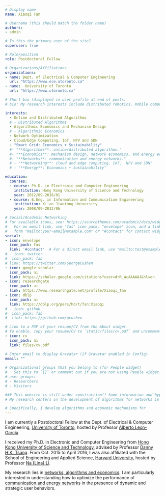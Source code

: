 ```yaml
---
# Display name
name: Xiaoqi Tan

# Username (this should match the folder name)
authors:
- admin

# Is this the primary user of the site?
superuser: true

# Role/position
role: Postdoctoral Fellow

# Organizations/Affiliations
organizations:
- name: Dept. of Electrical & Computer Engineering
  url: "https://www.ece.utoronto.ca"
- name:  University of Toronto
  url: "https://www.utoronto.ca"

# Short bio (displayed in user profile at end of posts)
# bio: My research interests include distributed robotics, mobile computing and programmable matter.

interests:
  - Online and Distributed Algorithms
  # - Distributed Algorithms
  - Algorithmic Economics and Mechanism Design
  # - Algorithmic Economics
  - Network Optimization
  - Cloud/Edge Computing, IoT, NFV and SDN
  - "Smart Grid: Economics + Sustainability" 
  #- "**Algorithms**: online/distributed algorithms."
  #- "**Economics**: mechanism design, network economics, and energy economics." 
  #- "**Networks**: communication and energy networks."
  # - "**Networking**: cloud and edge computing, IoT,  NFV and SDN"
  # - "**Energy**: Economics + Sustainability"

education:
  courses:
  - course: Ph.D. in Electronic and Computer Engineering
    institution: Hong Kong University of Science and Technology
    year: 2012/09-2018/01
  - course: B.Eng. in Information and Communication Engineering
    institution: Xi'an Jiaotong University
    year: 2008/09-2012/06

# Social/Academic Networking
# For available icons, see: https://sourcethemes.com/academic/docs/widgets/#icons
#   For an email link, use "fas" icon pack, "envelope" icon, and a link in the
#   form "mailto:your-email@example.com" or "#contact" for contact widget.
social:
- icon: envelope
  icon_pack: fas
  link: '#contact'  # For a direct email link, use "mailto:test@example.org".
# - icon: twitter
#  icon_pack: fab
# link: https://twitter.com/GeorgeCushen
- icon: google-scholar
  icon_pack: ai
  link: https://scholar.google.com/citations?user=drR_WcAAAAAJ&hl=en
- icon: researchgate
  icon_pack: ai
  link: https://www.researchgate.net/profile/Xiaoqi_Tan
- icon: dblp
  icon_pack: ai
  link: https://dblp.org/pers/hd/t/Tan:Xiaoqi
# - icon: github
#  icon_pack: fab
#  link: https://github.com/gcushen

# Link to a PDF of your resume/CV from the About widget.
# To enable, copy your resume/CV to `static/files/cv.pdf` and uncomment the lines below.  
- icon: cv
  icon_pack: ai
  link: files/cv.pdf

# Enter email to display Gravatar (if Gravatar enabled in Config)
email: ""
  
# Organizational groups that you belong to (for People widget)
#   Set this to `[]` or comment out if you are not using People widget.  
# user_groups:
# - Researchers
# - Visitors

### This website is still under construction!! Some information and hyperlinks may be irrelevant!!###
# My research centers on the development of algorithms for networks in the face of changing and possibly unpredictable and strategic environments.

# Specifically, I develop algorithms and economic mechanisms for 
---
```


I am currently a Postdoctoral Fellow at the Dept. of Electrical & Computer Engineering, [University of Toronto](http://someurl), hosted by Professor [Alberto Leon-Garcia](https://www.nal.utoronto.ca/). 

I received my Ph.D. in Electronic and Computer Engineering from [Hong Kong University of Science and Technology](https://www.ust.hk), advised by Professor [Danny H.K. Tsang](https://eetsang.home.ece.ust.hk/). From Oct. 2015 to April 2016, I was also affiliated with the School of Engineering and Applied Science, [Harvard University](https://www.harvard.edu/), hosted by Professor [Na (Lina) Li](https://nali.seas.harvard.edu/).

My research lies in [networks, algorithms and economics](/research). I am particularly interested in understanding how to optimize the performance of [communication and energy networks](/research/#projects) in the presence of dynamic and strategic user behaviors. 

